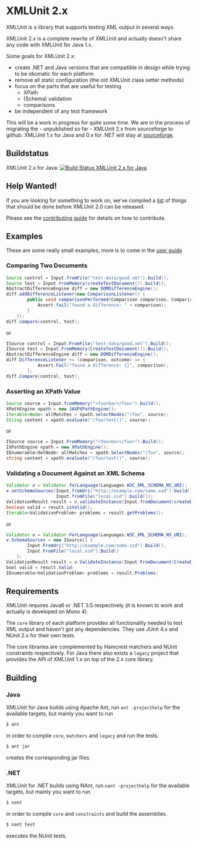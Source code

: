 XMLUnit 2.x
===========

XMLUnit is a library that supports testing XML output in several ways.

XMLUnit 2.x is a complete rewrite of XMLUnit and actually doesn't
share any code with XMLUnit for Java 1.x.

Some goals for XMLUnit 2.x:

* create .NET and Java versions that are compatible in design while
  trying to be idiomatic for each platform
* remove all static configuration (the old XMLUnit class setter methods)
* focus on the parts that are useful for testing
  - XPath
  - (Schema) validation
  - comparisons
* be independent of any test framework

This will be a work in progress for quite some time.  We are in the
process of migrating the - unpublished so far - XMLUnit 2.x from
sourceforge to github.  XMLUnit 1.x for Java and 0.x for .NET will
stay at [sourceforge](https://sourceforge.net/projects/xmlunit/).

## Buildstatus

XMLUnit 2.x for Java: [![Build Status XMLUnit 2.x for Java](https://travis-ci.org/xmlunit/xmlunit.svg?branch=master)](https://travis-ci.org/xmlunit/xmlunit)

## Help Wanted!

If you are looking for something to work on, we've compiled a
[list](HELP_WANTED.md) of things that should be done before XMLUnit
2.0 can be released.

Please see the [contributing guide](CONTRIBUTING.md) for details on
how to contribute.

## Examples

These are some really small examples, more is to come in the [user guide](https://github.com/xmlunit/user-guide/wiki)

### Comparing Two Documents

```java
Source control = Input.fromFile("test-data/good.xml").build();
Source test = Input.fromMemory(createTestDocument()).build();
AbstractDifferenceEngine diff = new DOMDifferenceEngine();
diff.addDifferenceListener(new ComparisonListener() {
        public void comparisonPerformed(Comparison comparison, ComparisonResult outcome) {
            Assert.fail("found a difference: " + comparison);
        }
    });
diff.compare(control, test);
```

or

```csharp
ISource control = Input.FromFile("test-data/good.xml").Build();
ISource test = Input.FromMemory(CreateTestDocument()).Build();
AbstractDifferenceEngine diff = new DOMDifferenceEngine();
diff.DifferenceListener += (comparison, outcome) => {
            Assert.Fail("found a difference: {}", comparison);
        };
diff.Compare(control, test);
```

### Asserting an XPath Value

```java
Source source = Input.fromMemory("<foo>bar</foo>").build();
XPathEngine xpath = new JAXPXPathEngine();
Iterable<Node> allMatches = xpath.selectNodes("/foo", source);
String content = xpath.evaluate("/foo/text()", source);
```

or

```csharp
ISource source = Input.FromMemory("<foo>bar</foo>").Build();
IXPathEngine xpath = new XPathEngine();
IEnumerable<XmlNode> allMatches = xpath.SelectNodes("/foo", source);
string content = xpath.evaluate("/foo/text()", source);
```

### Validating a Document Against an XML Schema

```java
Validator v = Validator.forLanguage(Languages.W3C_XML_SCHEMA_NS_URI);
v.setSchemaSources(Input.fromUri("http://example.com/some.xsd").build(),
                   Input.fromFile("local.xsd").build());
ValidationResult result = v.validateInstance(Input.fromDocument(createDocument()).build());
boolean valid = result.isValid();
Iterable<ValidationProblem> problems = result.getProblems();
```

or

```java
Validator v = Validator.ForLanguage(Languages.W3C_XML_SCHEMA_NS_URI);
v.SchemaSources = new ISource[] {
        Input.FromUri("http://example.com/some.xsd").Build(),
        Input.FromFile("local.xsd").Build()
    };
ValidationResult result = v.ValidateInstance(Input.FromDocument(CreateDocument()).Build());
bool valid = result.Valid;
IEnumerable<ValidationProblem> problems = result.Problems;
```

## Requirements

XMLUnit requires Java6 or .NET 3.5 respectively (it is known to work
and actually is developed on Mono 4).

The `core` library of each platform provides all functionality needed
to test XML output and haven't got any dependencies.  They use JUnit
4.x and NUnit 2.x for their own tests.

The core libraries are complemented by Hamcrest matchers and NUnit
constraints respectively.  For Java there also exists a `legacy`
project that provides the API of XMLUnit 1.x on top of the 2.x core
library.

## Building

### Java

XMLUnit for Java builds using Apache Ant, run `ant -projecthelp` for
the available targets, but mainly you want to run

```sh
$ ant
```

in order to compile `core`, `matchers` and `legacy` and run the
tests.

```sh
$ ant jar
```

creates the corresponding jar files.

### .NET

XMLUnit for .NET builds using NAnt, run `nant -projecthelp` for the
available targets, but mainly you want to run

```sh
$ nant
```

in order to compile `core` and `constraints` and build the assemblies.

```sh
$ nant test
```

executes the NUnit tests.
